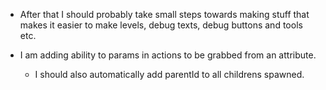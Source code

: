 * After that I should probably take small steps towards making stuff that makes
it easier to make levels, debug texts, debug buttons and tools etc.

* I am adding ability to params in actions to be grabbed from an attribute.
  * I should also automatically add parentId to all childrens spawned.
